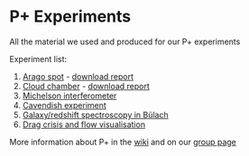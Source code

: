 # P+ Experiments

All the material we used and produced for our P+ experiments

Experiment list:
1. [Arago spot](/1-arago/) - [download report](https://github.com/pplus-schrodingers-cats/experiments/actions/runs/13935290561/artifacts/2776803698)
2. [Cloud chamber](/2-cloud-chamber/) - [download report](https://github.com/pplus-schrodingers-cats/experiments/actions/runs/14285787593/artifacts/2888489007)
3. [Michelson interferometer](/3-michelson-interferometer/)
4. [Cavendish experiment](/4-cavendish/)
5. [Galaxy/redshift spectroscopy in Bülach](/5-redshift/)
6. [Drag crisis and flow visualisation](/6-drag-crisis/)

More information about P+ in the [wiki](https://wiki.phys.ethz.ch/!pplus/start) and on our [group page](https://wiki.phys.ethz.ch/!pplus/general/groups/group15)
